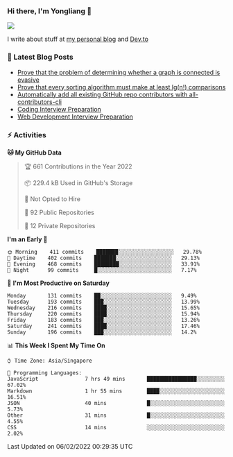 ### Hi there, I'm Yongliang 👋 
<!--
**tlylt/tlylt** is a ✨ _special_ ✨ repository because its `README.md` (this file) appears on your GitHub profile.

Here are some ideas to get you started:

- 🔭 I’m currently working on ...
- 🌱 I’m currently learning ...
- 👯 I’m looking to collaborate on ...
- 🤔 I’m looking for help with ...
- 💬 Ask me about ...
- 📫 How to reach me: ...
- 😄 Pronouns: ...
- ⚡ Fun fact: ...
-->

<img
align="center"
src="https://github-readme-stats.vercel.app/api/?username=tlylt&theme=dracula"
/>

I write about stuff at [my personal blog](https://www.yongliangliu.com/) and [Dev.to](https://dev.to/tlylt)

### 📕 Latest Blog Posts

<!-- BLOG-POST-LIST:START -->
- [Prove that the problem of determining whether a graph is connected is evasive](https://www.yongliangliu.com/blog/prove-graph-check-connected-evasive/)
- [Prove that every sorting algorithm must make at least lg&lpar;n!&rpar; comparisons](https://www.yongliangliu.com/blog/prove-sorting-at-least-lgn/)
- [Automatically add all existing GitHub repo contributors with all-contributors-cli](https://www.yongliangliu.com/blog/all-contributors-cli-recognize-existing/)
- [Coding Interview Preparation](https://www.yongliangliu.com/blog/coding-interview-prep/)
- [Web Development Interview Preparation](https://www.yongliangliu.com/blog/web-dev-interview-prep/)
<!-- BLOG-POST-LIST:END -->

### ⚡ Activities
<!--START_SECTION:waka-->
**🐱 My GitHub Data** 

> 🏆 661 Contributions in the Year 2022
 > 
> 📦 229.4 kB Used in GitHub's Storage 
 > 
> 🚫 Not Opted to Hire
 > 
> 📜 92 Public Repositories 
 > 
> 🔑 12 Private Repositories  
 > 
**I'm an Early 🐤** 

```text
🌞 Morning    411 commits    ███████░░░░░░░░░░░░░░░░░░   29.78% 
🌆 Daytime    402 commits    ███████░░░░░░░░░░░░░░░░░░   29.13% 
🌃 Evening    468 commits    ████████░░░░░░░░░░░░░░░░░   33.91% 
🌙 Night      99 commits     █░░░░░░░░░░░░░░░░░░░░░░░░   7.17%

```
📅 **I'm Most Productive on Saturday** 

```text
Monday       131 commits    ██░░░░░░░░░░░░░░░░░░░░░░░   9.49% 
Tuesday      193 commits    ███░░░░░░░░░░░░░░░░░░░░░░   13.99% 
Wednesday    216 commits    ████░░░░░░░░░░░░░░░░░░░░░   15.65% 
Thursday     220 commits    ████░░░░░░░░░░░░░░░░░░░░░   15.94% 
Friday       183 commits    ███░░░░░░░░░░░░░░░░░░░░░░   13.26% 
Saturday     241 commits    ████░░░░░░░░░░░░░░░░░░░░░   17.46% 
Sunday       196 commits    ███░░░░░░░░░░░░░░░░░░░░░░   14.2%

```


📊 **This Week I Spent My Time On** 

```text
⌚︎ Time Zone: Asia/Singapore

💬 Programming Languages: 
JavaScript               7 hrs 49 mins       ████████████████░░░░░░░░░   67.02% 
Markdown                 1 hr 55 mins        ████░░░░░░░░░░░░░░░░░░░░░   16.51% 
JSON                     40 mins             █░░░░░░░░░░░░░░░░░░░░░░░░   5.73% 
Other                    31 mins             █░░░░░░░░░░░░░░░░░░░░░░░░   4.55% 
CSS                      14 mins             ░░░░░░░░░░░░░░░░░░░░░░░░░   2.02%

```


 Last Updated on 06/02/2022 00:29:35 UTC
<!--END_SECTION:waka-->